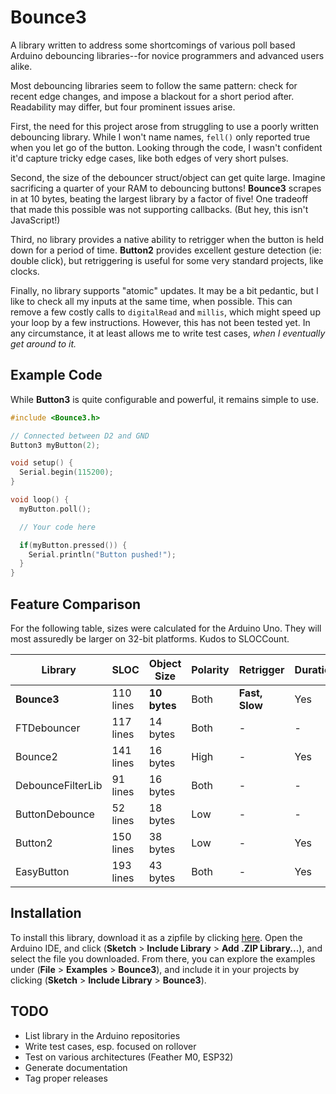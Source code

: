 # Bounce3

A library written to address some shortcomings of various poll based Arduino
debouncing libraries--for novice programmers and advanced users alike.

Most debouncing libraries seem to follow the same pattern: check for recent
edge changes, and impose a blackout for a short period after. Readability may
differ, but four prominent issues arise.

First, the need for this project arose from struggling to use a poorly
written debouncing library. While I won't name names, `fell()` only reported
true when you let go of the button. Looking through the code, I wasn't
confident it'd capture tricky edge cases, like both edges of very short
pulses.

Second, the size of the debouncer struct/object can get quite large. Imagine
sacrificing a quarter of your RAM to debouncing buttons! **Bounce3** scrapes
in at 10 bytes, beating the largest library by a factor of five! One tradeoff
that made this possible was not supporting callbacks. (But hey, this isn't
JavaScript!)

Third, no library provides a native ability to retrigger when the button
is held down for a period of time. **Button2** provides excellent gesture
detection (ie: double click), but retriggering is useful for some very
standard projects, like clocks.

Finally, no library supports "atomic" updates. It may be a bit pedantic, but
I like to check all my inputs at the same time, when possible. This can
remove a few costly calls to `digitalRead` and `millis`, which might speed
up your loop by a few instructions. However, this has not been tested yet.
In any circumstance, it at least allows me to write test cases, *when I
eventually get around to it.*

## Example Code

While **Button3** is quite configurable and powerful, it remains simple
to use.

```C++
#include <Bounce3.h>

// Connected between D2 and GND
Button3 myButton(2);

void setup() {
  Serial.begin(115200);
}

void loop() {
  myButton.poll();

  // Your code here

  if(myButton.pressed()) {
    Serial.println("Button pushed!");
  }
}
```

## Feature Comparison

For the following table, sizes were calculated for the Arduino Uno. They will
most assuredly be larger on 32-bit platforms. Kudos to SLOCCount.

| Library | SLOC | Object Size | Polarity | Retrigger | Duration | Gestures | Callbacks | Atomic |
| --- | --- | --- | --- | --- | --- | --- | --- | --- |
| **Bounce3** | 110 lines | **10 bytes** | Both | **Fast, Slow** | Yes | - | - | **Yes** |
| FTDebouncer | 117 lines | 14 bytes | Both | - | - | - | - | - |
| Bounce2 | 141 lines | 16 bytes | High | - | Yes | - | - | - |
| DebounceFilterLib | 91 lines | 16 bytes | Both | - | - | - | Yes | - |
| ButtonDebounce | 52 lines | 18 bytes | Low | - | - | - | Yes | - |
| Button2 | 150 lines | 38 bytes | Low | - | Yes | **Yes** | Yes | - |
| EasyButton | 193 lines | 43 bytes | Both | - | Yes | - | Yes | - |

## Installation

To install this library, download it as a zipfile by clicking [here](https://github.com/tkuester/Bounce3/archive/master.zip). Open the Arduino IDE, and click (**Sketch** > **Include Library** > **Add .ZIP Library...**), and select the file you downloaded. From there, you can explore the examples under (**File** > **Examples** > **Bounce3**), and include it in your projects by clicking (**Sketch** > **Include Library** > **Bounce3**).

## TODO

 - List library in the Arduino repositories
 - Write test cases, esp. focused on rollover
 - Test on various architectures (Feather M0, ESP32)
 - Generate documentation
 - Tag proper releases
